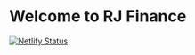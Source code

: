 # Welcome to RJ Finance

[![Netlify Status](https://api.netlify.com/api/v1/badges/6fdc42d9-ec17-41de-8765-6d2fb912daa8/deploy-status)](https://app.netlify.com/sites/rj-finance/deploys)
